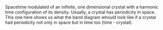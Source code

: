 Spacetime modulated of an infinite, one dimensional crystal with a harmonic time configuration of its density. Usually, a crystal has periodicity in space. This one here shows us what the band diagram whould look like if a crystal had periodicity not only in space but in time too (time - crystal). 
